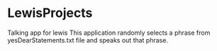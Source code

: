 # LewisProjects
Talking app for lewis
This application randomly selects a phrase from yesDearStatements.txt file and speaks out that phrase.
